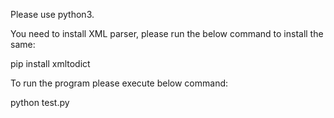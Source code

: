 Please use python3.

You need to install XML parser, please run the below command to install the same:

pip install xmltodict


To run the program please execute below command:

python test.py
